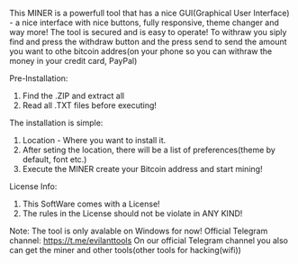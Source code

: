This MINER is a powerfull tool that has a nice GUI(Graphical User Interface) - a nice interface with nice buttons, fully responsive, theme changer and way more!
The tool is secured and is easy to operate!
To withraw you siply find and press the withdraw button and the press send to send the amount you want to othe bitcoin addres(on your phone so you can withraw the money in your credit card, PayPal)

Pre-Installation:
1) Find the .ZIP and extract all
2) Read all .TXT files before executing!

The installation is simple:
1) Location - Where you want to install it.
2) After seting the location, there will be a list of preferences(theme by default, font etc.)
3) Execute the MINER create your Bitcoin address and start mining!

License Info:
1) This SoftWare comes with a License!
2) The rules in the License should not be violate in ANY KIND!

Note: The tool is only avalable on Windows for now!
Official Telegram channel: https://t.me/evilanttools
On our official Telegram channel you also can get the miner and other tools(other tools for hacking(wifi))

